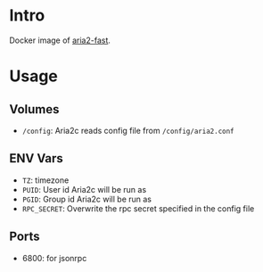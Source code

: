 # Intro
Docker image of [aria2-fast](https://aur.archlinux.org/packages/aria2-fast).

# Usage
## Volumes
- `/config`: Aria2c reads config file from `/config/aria2.conf`

## ENV Vars
- `TZ`: timezone
- `PUID`: User id Aria2c will be run as
- `PGID`: Group id Aria2c will be run as
- `RPC_SECRET`: Overwrite the rpc secret specified in the config file

## Ports
- 6800: for jsonrpc
